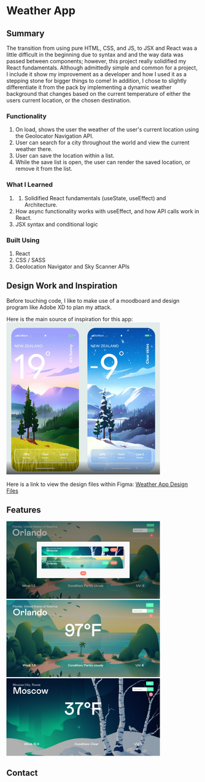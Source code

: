 # Weather App

## Summary
The transition from using pure HTML, CSS, and JS, to JSX and React was a little difficult in the beginning due to syntax and and the way data was passed between components; however, this project really solidified my React fundamentals. Although admittedly simple and common for a project, I include it show my improvement as a developer and how I used it as a stepping stone for bigger things to come!  In addition, I chose to slightly differentiate it from the pack by implementing a dynamic weather background that changes based on the current temperature of either the users current location, or the chosen destination.

### Functionality
1. On load, shows the user the weather of the user's current location using the Geolocator Navigation API.
2. User can search for a city throughout the world and view the current weather there.
3. User can save the location within a list.
4. While the save list is open, the user can render the saved location, or remove it from the list.

### What I Learned
1. 1. Solidified React fundamentals (useState, useEffect) and Architecture. 
2. How async functionality works with useEffect, and how API calls work in React. 
3. JSX syntax and conditional logic

### Built Using
1. React
2. CSS / SASS
3. Geolocation Navigator and Sky Scanner APIs

## Design Work and Inspiration
Before touching code, I like to make use of a moodboard and design program like Adobe XD to plan my attack.

Here is the main source of inspiration for this app: <img src="/readme-images/react-weather-app-inspiration.png" width="400">

Here is a link to view the design files within Figma: [Weather App Design Files](https://www.figma.com/file/dvRHdts47bJxhQGEIClsGz/React-Weather-App)

## Features

<img src="/readme-images/react-weather-app-screenshot.png" width="400">
<img src="/readme-images/react-weather-app-screenshot-2.png" width="400">
<img src="/readme-images/react-weather-app-screenshot-3.png" width="400">
  

## Contact
